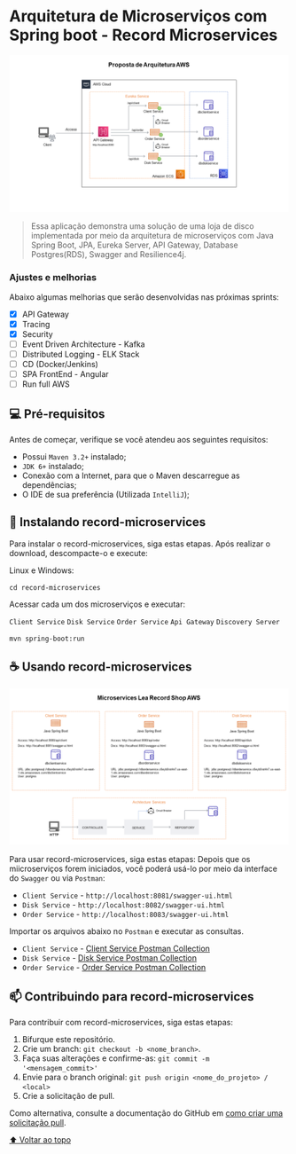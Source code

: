 # Arquitetura de Microserviços com Spring boot - Record Microservices

<!---Esses são exemplos. Veja https://shields.io para outras pessoas ou para personalizar este conjunto de escudos. Você pode querer incluir dependências, status do projeto e informações de licença aqui--->

<img src="docs/img/arch-aws.PNG" alt="Arquitetura do Projeto na AWS">

> Essa aplicação demonstra uma solução de uma loja de disco implementada por meio da arquitetura de microserviços com Java Spring Boot, JPA, Eureka Server, API Gateway, Database Postgres(RDS), Swagger and Resilience4j.

### Ajustes e melhorias

Abaixo algumas melhorias que serão desenvolvidas nas próximas sprints:

- [x] API Gateway
- [x] Tracing
- [x] Security
- [ ] Event Driven Architecture - Kafka
- [ ] Distributed Logging - ELK Stack
- [ ] CD (Docker/Jenkins)
- [ ] SPA FrontEnd - Angular
- [ ] Run full AWS

## 💻 Pré-requisitos

Antes de começar, verifique se você atendeu aos seguintes requisitos:
<!---Estes são apenas requisitos de exemplo. Adicionar, duplicar ou remover conforme necessário--->
* Possui `Maven 3.2+` instalado;
* `JDK 6+` instalado;
* Conexão com a Internet, para que o Maven descarregue as dependências;
* O IDE de sua preferência (Utilizada  `IntelliJ`);

## 🚀 Instalando record-microservices

Para instalar o record-microservices, siga estas etapas.
Após realizar o download, descompacte-o e execute:

Linux e Windows:
```
cd record-microservices
```
Acessar cada um dos microserviços e executar:

`Client Service`
`Disk Service`
`Order Service`
`Api Gateway`
`Discovery Server`
```
mvn spring-boot:run
```

## ☕ Usando record-microservices

<img src="docs/img/arch-microservices.PNG" alt="Arquitetura do Projeto na AWS">

Para usar record-microservices, siga estas etapas:
Depois que os miicroserviços forem iniciados, você poderá usá-lo por meio da interface do `Swagger` ou via `Postman`:

* `Client Service` - `http://localhost:8081/swagger-ui.html`
* `Disk Service` - `http://localhost:8082/swagger-ui.html`
* `Order Service` - `http://localhost:8083/swagger-ui.html`

Importar os arquivos abaixo no `Postman` e executar as consultas.

* `Client Service` - <a href="https://github.com/record-microservices/docs/postman/Client Service.postman_collection.json">Client Service Postman Collection</a>
* `Disk Service` - <a href="https://github.com/record-microservices/docs/postman/Disk service.postman_collection.json">Disk Service Postman Collection</a>
* `Order Service` - <a href="https://github.com/record-microservices/docs/postman/Order Service.postman_collection.json">Order Service Postman Collection</a>

## 📫 Contribuindo para record-microservices
<!---Se o seu README for longo ou se você tiver algum processo ou etapas específicas que deseja que os contribuidores sigam, considere a criação de um arquivo CONTRIBUTING.md separado--->
Para contribuir com record-microservices, siga estas etapas:

1. Bifurque este repositório.
2. Crie um branch: `git checkout -b <nome_branch>`.
3. Faça suas alterações e confirme-as: `git commit -m '<mensagem_commit>'`
4. Envie para o branch original: `git push origin <nome_do_projeto> / <local>`
5. Crie a solicitação de pull.

Como alternativa, consulte a documentação do GitHub em [como criar uma solicitação pull](https://help.github.com/en/github/collaborating-with-issues-and-pull-requests/creating-a-pull-request).

[⬆ Voltar ao topo](#record-microservices)<br>
